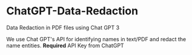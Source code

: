 # ChatGPT-Data-Redaction
Data Redaction in PDF files using Chat GPT 3

We use Chat GPT's API for identifying names in text/PDF and redact the name entities.
**Required**
API Key from ChatGPT
